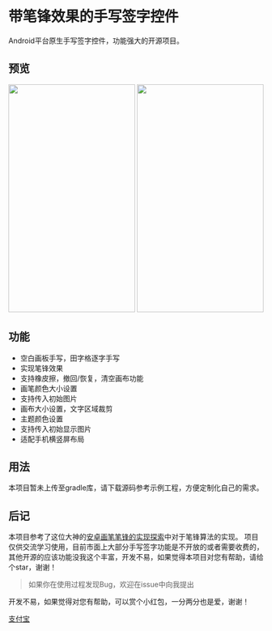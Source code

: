 # 带笔锋效果的手写签字控件

Android平台原生手写签字控件，功能强大的开源项目。

## 预览

<img src='preview/blank.png' width='250' height='450'/>  <img src='preview/grid.png' width='250' height='450'/>

## 功能

- 空白画板手写，田字格逐字手写
- 实现笔锋效果
- 支持橡皮擦，撤回/恢复，清空画布功能
- 画笔颜色大小设置
- 支持传入初始图片 
- 画布大小设置，文字区域裁剪
- 主题颜色设置
- 支持传入初始显示图片
- 适配手机横竖屏布局

## 用法

本项目暂未上传至gradle库，请下载源码参考示例工程，方便定制化自己的需求。

## 后记

本项目参考了这位大神的[安卓画笔笔锋的实现探索](https://www.jianshu.com/p/6746d68ef2c3)中对于笔锋算法的实现。
项目仅供交流学习使用，目前市面上大部分手写签字功能是不开放的或者需要收费的，其他开源的应该功能没我这个丰富，开发不易，如果觉得本项目对您有帮助，请给个star，谢谢！

> 如果你在使用过程发现Bug，欢迎在issue中向我提出

开发不易，如果觉得对您有帮助，可以赏个小红包，一分两分也是爱，谢谢！

[支付宝](alipay.jpg)

